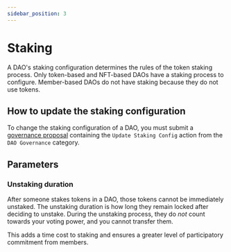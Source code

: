 ```yaml
---
sidebar_position: 3
---
```


# Staking

A DAO's staking configuration determines the rules of the token staking process. Only token-based and NFT-based DAOs have a staking process to configure. Member-based DAOs do not have staking because they do not use tokens.

## How to update the staking configuration

To change the staking configuration of a DAO, you must submit a [governance proposal](../proposals/what.md) containing the `Update Staking Config` action from the `DAO Governance` category.

## Parameters

### Unstaking duration

After someone stakes tokens in a DAO, those tokens cannot be immediately unstaked. The unstaking duration is how long they remain locked after deciding to unstake. During the unstaking process, they do _not_ count towards your voting power, and you cannot transfer them.

This adds a time cost to staking and ensures a greater level of participatory commitment from members.

